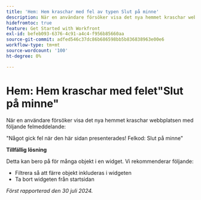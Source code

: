 ```yaml
---
title: 'Hem: Hem kraschar med fel av typen Slut på minne'
description: När en användare försöker visa det nya hemmet kraschar webbplatsen med ett felmeddelande. Det finns en lösning.
hidefromtoc: true
feature: Get Started with Workfront
exl-id: befeb093-6376-4c91-a4c4-f956b85660aa
source-git-commit: adfed546c37dc86b686598bb5b836838963e00e6
workflow-type: tm+mt
source-wordcount: '100'
ht-degree: 0%

---
```


# Hem: Hem kraschar med felet&quot;Slut på minne&quot;

När en användare försöker visa det nya hemmet kraschar webbplatsen med följande felmeddelande:

&quot;Något gick fel när den här sidan presenterades! Felkod: Slut på minne&quot;

**Tillfällig lösning**

Detta kan bero på för många objekt i en widget. Vi rekommenderar följande:

* Filtrera så att färre objekt inkluderas i widgeten
* Ta bort widgeten från startsidan

_Först rapporterad den 30 juli 2024._
